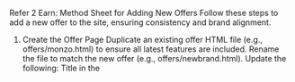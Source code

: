 Refer 2 Earn: Method Sheet for Adding New Offers
Follow these steps to add a new offer to the site, ensuring consistency and brand alignment.
1. Create the Offer Page
Duplicate an existing offer HTML file (e.g., offers/monzo.html) to ensure all latest features are included.
Rename the file to match the new offer (e.g., offers/newbrand.html).
Update the following:
Title in the <title> tag.
Brand-specific class in the <body> tag (e.g., brand-newbrand).
Headline, subheadline, and offer details in the body.
Button text and link.
Card colors and accent styles to match the new brand (see step 2 for CSS).
Use the brand's gradient/button class (e.g., .cta-button-newbrand) for all main action buttons and ensure the headline uses the brand's gradient style via the brand class, as seen in other offers.
Add a unique <meta name="description"> tag in the <head> for SEO.
Add descriptive alt text to all main offer buttons (use the alt attribute on <a> tags) for accessibility and SEO.
Include the social share button row (with SVG icons, gradient background, white icons, and right alignment) as seen in recent offer pages.
2. Add Brand-Specific Styles
In styles.css, add a new section for the brand by duplicating an existing brand's section (e.g., Baremetrics) as a template.
Update the color codes and class names to match the new brand's palette.
Include styles for:
.brand-newbrand .headline (gradient headline)
.cta-button-newbrand (main button)
.brand-newbrand .mini-card .title and .mini-card (card accent)
.brand-newbrand .card (card border and shadow)
.brand-newbrand .nav-dropdown and related dropdown styles
.brand-newbrand .nav-category-title (dropdown category title)
Apply these classes to the offer page, buttons, and dropdown for full visual consistency.
3. Update the Navbar
Add the new offer to the appropriate category in navbar.html with the correct link and incentive.
Use the brand-specific class for dropdown styling if needed.
Make sure the nav dropdowns are in alphabetical order
4. Update the Homepage Carousel
Add a new .offer-card for the brand in the relevant section in index.html.
Use the brand-specific class for the card and button.
Make sure the carousel offers are in alphabetical order
5. Add to Referral Links List
Add the new offer's main referral link to all-referral-links.txt in the root folder.
Format: Brand Name: https://referral-link-here.com
Make sure the links list is in alphabetical order
6. Test
Check the new offer page on desktop and mobile.
Test navigation and carousel functionality.
Ensure all brand colors, gradients, borders, and dropdowns match the intended style.
Keep this file up to date for future reference!